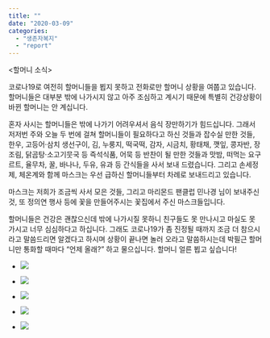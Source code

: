 ```yaml
---
title: ""
date: "2020-03-09"
categories: 
  - "생존자복지"
  - "report"
---
```


<할머니 소식>

코로나19로 여전히 할머니들을 뵙지 못하고 전화로만 할머니 상황을 여쭙고 있습니다. 할머니들은 대부분 밖에 나가시지 않고 아주 조심하고 계시기 때문에 특별히 건강상황이 바뀐 할머니는 안 계십니다.

혼자 사시는 할머니들은 밖에 나가기 어려우셔서 음식 장만하기가 힘드십니다. 그래서 저저번 주와 오늘 두 번에 걸쳐 할머니들이 필요하다고 하신 것들과 잡수실 만한 것들, 한우, 고등어·삼치 생선구이, 김, 누룽지, 떡국떡, 감자, 시금치, 황태채, 깻잎, 콩자반, 장조림, 닭곰탕·소고기뭇국 등 즉석식품, 어묵 등 반찬이 될 만한 것들과 맛밤, 떠먹는 요구르트, 율무차, 꿀, 바나나, 두유, 유과 등 간식들을 사서 보내 드렸습니다. 그리고 손세정제, 체온계와 함께 마스크는 우선 급하신 할머니들부터 차례로 보내드리고 있습니다.

마스크는 저희가 조금씩 사서 모은 것들, 그리고 마리몬드 팬클럽 민나경 님이 보내주신 것, 또 정의연 행사 등에 꽃을 만들어주시는 꽃집에서 주신 마스크들입니다.

할머니들은 건강은 괜찮으신데 밖에 나가시질 못하니 친구들도 못 만나시고 마실도 못 가시고 너무 심심하다고 하십니다. 그래도 코로나19가 좀 진정될 때까지 조금 더 참으시라고 말씀드리면 알겠다고 하시며 상황이 끝나면 놀러 오라고 말씀하시는데 박필근 할머니만 통화할 때마다 “언제 올래?” 하고 물으십니다. 할머니 얼른 뵙고 싶습니다!

- ![](http://womenandwar.net/kr/wp-content/uploads/2020/03/photo_2020-03-09_17-52-33-767x1024.jpg)
    
- ![](http://womenandwar.net/kr/wp-content/uploads/2020/03/photo_2020-03-09_17-52-44-1024x768.jpg)
    
- ![](http://womenandwar.net/kr/wp-content/uploads/2020/03/photo_2020-03-09_17-53-20-1024x768.jpg)
    
- ![](http://womenandwar.net/kr/wp-content/uploads/2020/03/photo_2020-03-09_17-53-46-768x1024.jpg)
    
- ![](http://womenandwar.net/kr/wp-content/uploads/2020/03/photo_2020-03-09_17-53-51-768x1024.jpg)
